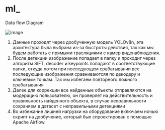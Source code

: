 # ml_

Data flow Diagram

![image](https://github.com/bobr-vds-hackathon/ml_/assets/75633909/05402ad0-ec1d-4fd0-a971-5d6de6e3a906)


1) Данные проходят через дообученную модель YOLOv8n, эта архитектура была выбрана из-за быстроты действия, так как мы будем работать с прямыми трасляциями с камер виденаблюдения.
2) После детекции изображение попадает в папку и проходит через алгоритм SIFT, decoder и keypoints попадают в соответствующие папки, откуда потом при последующем срабатывании все последующие изображения сравниваютсяя по декодеру и ключевым точкам. Так мы избегаем повторного ложного срабатывания
3) Далее для коррекции все найденные объекты отправляются на модерацию пользователю, он проверяет на действительность и правильность найденного объекта, в случае неправильности сохраняем в датасет с неправильными детекциями
4) Во избежание лишней нагрузки на оборудование включаем ночью скрипт на дообучение, который был спроектирован с помощью Apache Airflow.
